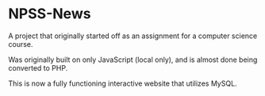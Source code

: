 # NPSS-News

A project that originally started off as an assignment for a computer science course.

Was originally built on only JavaScript (local only), and is almost done being converted to PHP.

This is now a fully functioning interactive website that utilizes MySQL.
